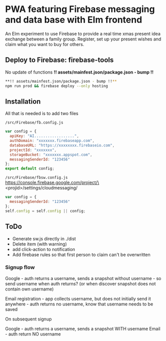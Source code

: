 # PWA featuring Firebase messaging and data base with Elm frontend

An Elm experiment to use Firebase to provide a real time xmas present idea exchange between a family group. Register, set up your present wishes and claim what you want to buy for others.

## Deploy to Firebase: firebase-tools


No update of functions
**!! assets/mainfest.json/package.json - bump !!**
```sh
**!! assets/mainfest.json/package.json - bump !!**
npm run prod && firebase deploy --only hosting
```

## Installation

All that is needed is to add two files

`/src/Firebase/fb.config.js`

```js
var config = {
  apiKey: "AI..................",
  authDomain: "xxxxxxx.firebaseapp.com",
  databaseURL: "https://xxxxxxxx.firebaseio.com",
  projectId: "xxxxxxx",
  storageBucket: "xxxxxxx.appspot.com",
  messagingSenderId: "123456"
};
export default config;
```

`/src/Firebase/fbsw.config.js`
https://console.firebase.google.com/project/\<projid\>/settings/cloudmessaging/

```js
var config = {
  messagingSenderId: "123456"
};
self.config = self.config || config;
```

## ToDo

 * Generate sw.js directly in ./dist
 * Delete item (with warning)
 * add click-action to notification
 * Add firebase rules so that first person to claim can't be overwritten


### Signup flow

Google
    - auth returns a username, sends a snapshot without username
    - so send username when auth returns?  (or when discover snapshot does not contain own username)

Email registration
    - app collects username, but does not initially send it anywhere
    - auth returns no username, know that username needs to be saved

On subsequent signup

Google
    - auth returns a username, sends a snapshot WITH username
Email
    - auth return NO username
